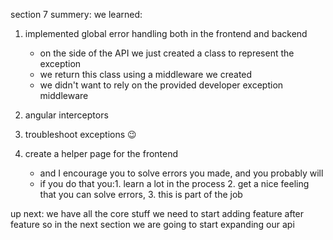 section 7 summery:
we learned:
1. implemented global error handling both in the frontend and backend   
    * on the side of the API we just created a class to represent the exception
    * we return this class using a middleware we created
    * we didn't want to rely on the provided developer exception middleware

2. angular interceptors 
3. troubleshoot exceptions 😉
4. create a helper page for the frontend
    * and I encourage you to solve errors you made, and you probably will
    * if you do that you:1. learn a lot in the process 2. get a nice feeling that you can solve errors, 3. this is part of the job

up next: we have all the core stuff we need to start adding feature after feature
so in the next section we are going to start expanding our api